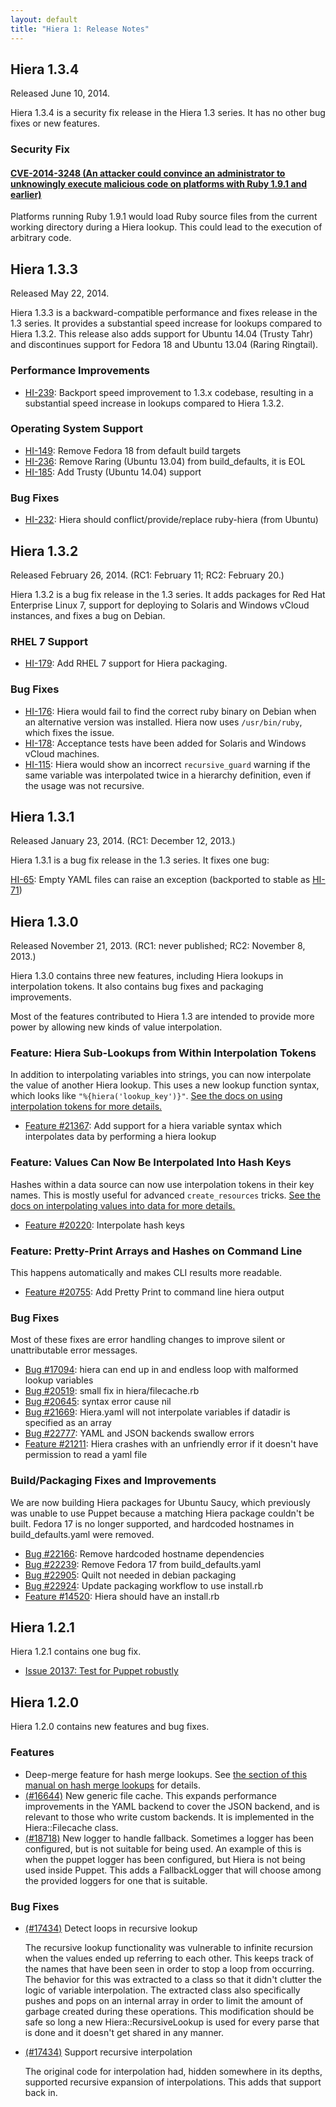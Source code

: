 ```yaml
---
layout: default
title: "Hiera 1: Release Notes"
---
```



Hiera 1.3.4
-----

Released June 10, 2014.

Hiera 1.3.4 is a security fix release in the Hiera 1.3 series. It has no other bug fixes or new features.

### Security Fix

#### [CVE-2014-3248 (An attacker could convince an administrator to unknowingly execute malicious code on platforms with Ruby 1.9.1 and earlier)](http://www.puppetlabs.com/security/cve/cve-2014-3248/)

Platforms running Ruby 1.9.1 would load Ruby source files from the current working directory during a Hiera lookup. This could lead to the execution of arbitrary code.

Hiera 1.3.3
-----

Released May 22, 2014.

Hiera 1.3.3 is a backward-compatible performance and fixes release in the 1.3 series. It provides a substantial speed increase for lookups compared to Hiera 1.3.2. This release also adds support for Ubuntu 14.04 (Trusty Tahr) and discontinues support for Fedora 18 and Ubuntu 13.04 (Raring Ringtail).

### Performance Improvements

* [HI-239](https://tickets.puppetlabs.com/browse/HI-239): Backport speed improvement to 1.3.x codebase, resulting in a substantial speed increase in lookups compared to Hiera 1.3.2.

### Operating System Support

* [HI-149](https://tickets.puppetlabs.com/browse/HI-149): Remove Fedora 18 from default build targets
* [HI-236](https://tickets.puppetlabs.com/browse/HI-236): Remove Raring (Ubuntu 13.04) from build_defaults, it is EOL
* [HI-185](https://tickets.puppetlabs.com/browse/HI-185): Add Trusty (Ubuntu 14.04) support

### Bug Fixes

* [HI-232](https://tickets.puppetlabs.com/browse/HI-232): Hiera should conflict/provide/replace ruby-hiera (from Ubuntu)

Hiera 1.3.2
-----

Released February 26, 2014. (RC1: February 11; RC2: February 20.)

Hiera 1.3.2 is a bug fix release in the 1.3 series. It adds packages for Red Hat Enterprise Linux 7, support for deploying to Solaris and Windows vCloud instances, and fixes a bug on Debian.

### RHEL 7 Support

* [HI-179](https://tickets.puppetlabs.com/browse/HI-179): Add RHEL 7 support for Hiera packaging.

### Bug Fixes

* [HI-176](https://tickets.puppetlabs.com/browse/HI-176): Hiera would fail to find the correct ruby binary on Debian when an alternative version was installed. Hiera now uses `/usr/bin/ruby`, which fixes the issue.
* [HI-178](https://tickets.puppetlabs.com/browse/HI-178): Acceptance tests have been added for Solaris and Windows vCloud machines.
* [HI-115](https://tickets.puppetlabs.com/browse/HI-115): Hiera would show an incorrect `recursive_guard` warning if the same variable was interpolated twice in a hierarchy definition, even if the usage was not recursive.

Hiera 1.3.1
-----

Released January 23, 2014. (RC1: December 12, 2013.)

Hiera 1.3.1 is a bug fix release in the 1.3 series. It fixes one bug:

[HI-65](https://tickets.puppetlabs.com/browse/HI-65): Empty YAML files can raise an exception (backported to stable as [HI-71](https://tickets.puppetlabs.com/browse/HI-71))

Hiera 1.3.0
-----

Released November 21, 2013. (RC1: never published; RC2: November 8, 2013.)

Hiera 1.3.0 contains three new features, including Hiera lookups in interpolation tokens. It also contains bug fixes and packaging improvements.

Most of the features contributed to Hiera 1.3 are intended to provide more power by allowing new kinds of value interpolation.

### Feature: Hiera Sub-Lookups from Within Interpolation Tokens

In addition to interpolating variables into strings, you can now interpolate the value of another Hiera lookup. This uses a new lookup function syntax, which looks like `"%{hiera('lookup_key')}"`. [See the docs on using interpolation tokens for more details.](./variables.html#interpolation-tokens)

* [Feature #21367](http://projects.puppetlabs.com/issues/21367): Add support for a hiera variable syntax which interpolates data by performing a hiera lookup

### Feature: Values Can Now Be Interpolated Into Hash Keys

Hashes within a data source can now use interpolation tokens in their key names. This is mostly useful for advanced `create_resources` tricks. [See the docs on interpolating values into data for more details.](./variables.html#in-data)

* [Feature #20220](http://projects.puppetlabs.com/issues/20220): Interpolate hash keys

### Feature: Pretty-Print Arrays and Hashes on Command Line

This happens automatically and makes CLI results more readable.

* [Feature #20755](http://projects.puppetlabs.com/issues/20755): Add Pretty Print to command line hiera output

### Bug Fixes

Most of these fixes are error handling changes to improve silent or unattributable error messages.

* [Bug #17094](http://projects.puppetlabs.com/issues/17094): hiera can end up in and endless loop with malformed lookup variables
* [Bug #20519](http://projects.puppetlabs.com/issues/20519): small fix in hiera/filecache.rb
* [Bug #20645](http://projects.puppetlabs.com/issues/20645): syntax error cause nil
* [Bug #21669](http://projects.puppetlabs.com/issues/21669): Hiera.yaml will not interpolate variables if datadir is specified as an array
* [Bug #22777](http://projects.puppetlabs.com/issues/22777): YAML and JSON backends swallow errors
* [Feature #21211](http://projects.puppetlabs.com/issues/21211): Hiera crashes with an unfriendly error if it doesn't have permission to read a yaml file

### Build/Packaging Fixes and Improvements

We are now building Hiera packages for Ubuntu Saucy, which previously was
unable to use Puppet because a matching Hiera package couldn't be built.
Fedora 17 is no longer supported, and hardcoded hostnames in build_defaults.yaml
were removed.

* [Bug #22166](http://projects.puppetlabs.com/issues/22166): Remove hardcoded hostname dependencies
* [Bug #22239](http://projects.puppetlabs.com/issues/22239): Remove Fedora 17 from build_defaults.yaml
* [Bug #22905](http://projects.puppetlabs.com/issues/22905): Quilt not needed in debian packaging
* [Bug #22924](http://projects.puppetlabs.com/issues/22924): Update packaging workflow to use install.rb
* [Feature #14520](http://projects.puppetlabs.com/issues/14520): Hiera should have an install.rb


## Hiera 1.2.1

Hiera 1.2.1 contains one bug fix.

* [Issue 20137: Test for Puppet robustly](http://projects.puppetlabs.com/issues/20137)

## Hiera 1.2.0

Hiera 1.2.0 contains new features and bug fixes.

### Features

* Deep-merge feature for hash merge lookups. See [the section of this manual on hash merge lookups](./lookup_types.html#hash-merge) for details.
* [(#16644)](http://projects.puppetlabs.com/issues/16644) New generic file cache. This expands performance improvements in the YAML backend to cover the JSON backend, and is relevant to those who write custom backends. It is implemented in the Hiera::Filecache class.
* [(#18718)](http://projects.puppetlabs.com/issues/18718) New logger to handle fallback. Sometimes a logger has been configured, but is not suitable for being used. An example of this is when the puppet logger has been configured, but Hiera is not being used inside Puppet. This adds a FallbackLogger that will choose among the provided loggers for one that is suitable.

### Bug Fixes

* [(#17434)](http://projects.puppetlabs.com/issues/17434) Detect loops in recursive lookup

  The recursive lookup functionality was vulnerable to infinite recursion
  when the values ended up referring to each other. This keeps track of
  the names that have been seen in order to stop a loop from occurring. The
  behavior for this was extracted to a class so that it didn't clutter the
  logic of variable interpolation. The extracted class also specifically
  pushes and pops on an internal array in order to limit the amount of
  garbage created during these operations. This modification should be
  safe so long a new Hiera::RecursiveLookup is used for every parse that
  is done and it doesn't get shared in any manner.
* [(#17434)](http://projects.puppetlabs.com/issues/17434) Support recursive interpolation

  The original code for interpolation had, hidden somewhere in its depths,
  supported recursive expansion of interpolations. This adds that support
  back in.


